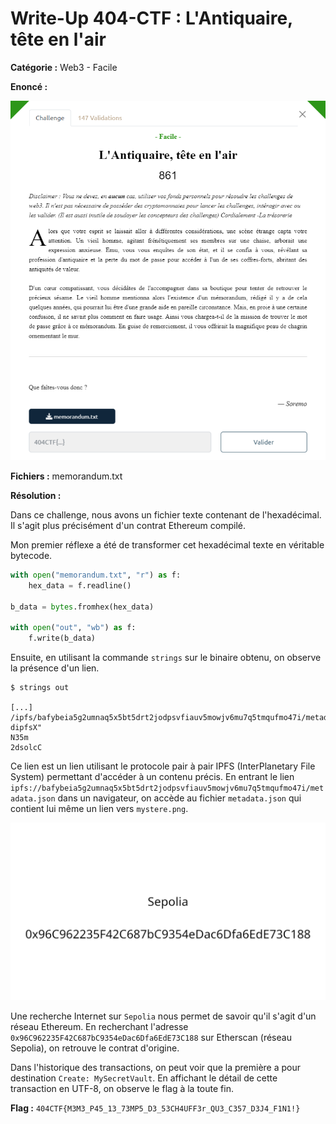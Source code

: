 # Write-Up 404-CTF : L'Antiquaire, tête en l'air

__Catégorie :__ Web3 - Facile

**Enoncé :**

![Enoncé du challenge](images/enonce.png)

**Fichiers :** memorandum.txt

**Résolution :**

Dans ce challenge, nous avons un fichier texte contenant de l'hexadécimal. Il s'agit plus précisément d'un contrat Ethereum compilé.

Mon premier réflexe a été de transformer cet hexadécimal texte en véritable bytecode.

```python
with open("memorandum.txt", "r") as f:
    hex_data = f.readline()

b_data = bytes.fromhex(hex_data)

with open("out", "wb") as f:
    f.write(b_data)
```

Ensuite, en utilisant la commande `strings` sur le binaire obtenu, on observe la présence d'un lien.

```
$ strings out

[...]
/ipfs/bafybeia5g2umnaq5x5bt5drt2jodpsvfiauv5mowjv6mu7q5tmqufmo47i/metadata.json
dipfsX"
N35m
2dsolcC
```

Ce lien est un lien utilisant le protocole pair à pair IPFS (InterPlanetary File System) permettant d'accéder à un contenu précis. En entrant le lien `ipfs://bafybeia5g2umnaq5x5bt5drt2jodpsvfiauv5mowjv6mu7q5tmqufmo47i/metadata.json` dans un navigateur, on accède au fichier `metadata.json` qui contient lui même un lien vers `mystere.png`.

![mystere.png](images/mystere.png)

Une recherche Internet sur `Sepolia` nous permet de savoir qu'il s'agit d'un réseau Ethereum. En recherchant l'adresse `0x96C962235F42C687bC9354eDac6Dfa6EdE73C188` sur Etherscan (réseau Sepolia), on retrouve le contrat d'origine.

Dans l'historique des transactions, on peut voir que la première a pour destination `Create: MySecretVault`. En affichant le détail de cette transaction en UTF-8, on observe le flag à la toute fin.

**Flag :** `404CTF{M3M3_P45_13_73MP5_D3_53CH4UFF3r_QU3_C357_D3J4_F1N1!}`
